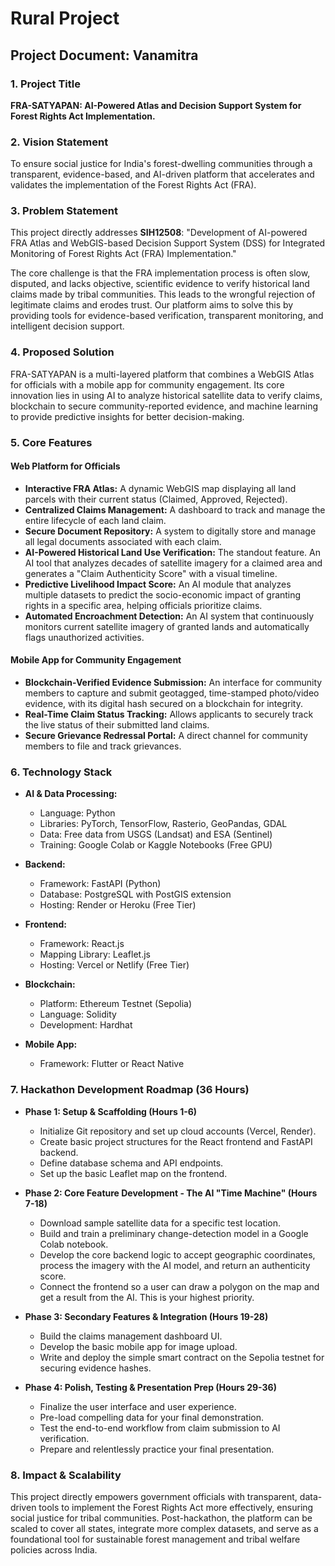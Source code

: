 # Rural Project

## Project Document: Vanamitra

### 1. Project Title  
**FRA-SATYAPAN: AI-Powered Atlas and Decision Support System for Forest Rights Act Implementation.**  

### 2. Vision Statement  
To ensure social justice for India's forest-dwelling communities through a transparent, evidence-based, and AI-driven platform that accelerates and validates the implementation of the Forest Rights Act (FRA).  

### 3. Problem Statement  
This project directly addresses **SIH12508**: "Development of AI-powered FRA Atlas and WebGIS-based Decision Support System (DSS) for Integrated Monitoring of Forest Rights Act (FRA) Implementation."  

The core challenge is that the FRA implementation process is often slow, disputed, and lacks objective, scientific evidence to verify historical land claims made by tribal communities. This leads to the wrongful rejection of legitimate claims and erodes trust. Our platform aims to solve this by providing tools for evidence-based verification, transparent monitoring, and intelligent decision support.  

### 4. Proposed Solution  
FRA-SATYAPAN is a multi-layered platform that combines a WebGIS Atlas for officials with a mobile app for community engagement. Its core innovation lies in using AI to analyze historical satellite data to verify claims, blockchain to secure community-reported evidence, and machine learning to provide predictive insights for better decision-making.  

### 5. Core Features  

#### Web Platform for Officials  
- **Interactive FRA Atlas:** A dynamic WebGIS map displaying all land parcels with their current status (Claimed, Approved, Rejected).  
- **Centralized Claims Management:** A dashboard to track and manage the entire lifecycle of each land claim.  
- **Secure Document Repository:** A system to digitally store and manage all legal documents associated with each claim.  
- **AI-Powered Historical Land Use Verification:** The standout feature. An AI tool that analyzes decades of satellite imagery for a claimed area and generates a "Claim Authenticity Score" with a visual timeline.  
- **Predictive Livelihood Impact Score:** An AI module that analyzes multiple datasets to predict the socio-economic impact of granting rights in a specific area, helping officials prioritize claims.  
- **Automated Encroachment Detection:** An AI system that continuously monitors current satellite imagery of granted lands and automatically flags unauthorized activities.  

#### Mobile App for Community Engagement  
- **Blockchain-Verified Evidence Submission:** An interface for community members to capture and submit geotagged, time-stamped photo/video evidence, with its digital hash secured on a blockchain for integrity.  
- **Real-Time Claim Status Tracking:** Allows applicants to securely track the live status of their submitted land claims.  
- **Secure Grievance Redressal Portal:** A direct channel for community members to file and track grievances.  

### 6. Technology Stack  

- **AI & Data Processing:**  
  - Language: Python  
  - Libraries: PyTorch, TensorFlow, Rasterio, GeoPandas, GDAL  
  - Data: Free data from USGS (Landsat) and ESA (Sentinel)  
  - Training: Google Colab or Kaggle Notebooks (Free GPU)  

- **Backend:**  
  - Framework: FastAPI (Python)  
  - Database: PostgreSQL with PostGIS extension  
  - Hosting: Render or Heroku (Free Tier)  

- **Frontend:**  
  - Framework: React.js  
  - Mapping Library: Leaflet.js  
  - Hosting: Vercel or Netlify (Free Tier)  

- **Blockchain:**  
  - Platform: Ethereum Testnet (Sepolia)  
  - Language: Solidity  
  - Development: Hardhat  

- **Mobile App:**  
  - Framework: Flutter or React Native  

### 7. Hackathon Development Roadmap (36 Hours)  

- **Phase 1: Setup & Scaffolding (Hours 1-6)**  
  - Initialize Git repository and set up cloud accounts (Vercel, Render).  
  - Create basic project structures for the React frontend and FastAPI backend.  
  - Define database schema and API endpoints.  
  - Set up the basic Leaflet map on the frontend.  

- **Phase 2: Core Feature Development - The AI "Time Machine" (Hours 7-18)**  
  - Download sample satellite data for a specific test location.  
  - Build and train a preliminary change-detection model in a Google Colab notebook.  
  - Develop the core backend logic to accept geographic coordinates, process the imagery with the AI model, and return an authenticity score.  
  - Connect the frontend so a user can draw a polygon on the map and get a result from the AI. This is your highest priority.  

- **Phase 3: Secondary Features & Integration (Hours 19-28)**  
  - Build the claims management dashboard UI.  
  - Develop the basic mobile app for image upload.  
  - Write and deploy the simple smart contract on the Sepolia testnet for securing evidence hashes.  

- **Phase 4: Polish, Testing & Presentation Prep (Hours 29-36)**  
  - Finalize the user interface and user experience.  
  - Pre-load compelling data for your final demonstration.  
  - Test the end-to-end workflow from claim submission to AI verification.  
  - Prepare and relentlessly practice your final presentation.  

### 8. Impact & Scalability  
This project directly empowers government officials with transparent, data-driven tools to implement the Forest Rights Act more effectively, ensuring social justice for tribal communities. Post-hackathon, the platform can be scaled to cover all states, integrate more complex datasets, and serve as a foundational tool for sustainable forest management and tribal welfare policies across India.  
